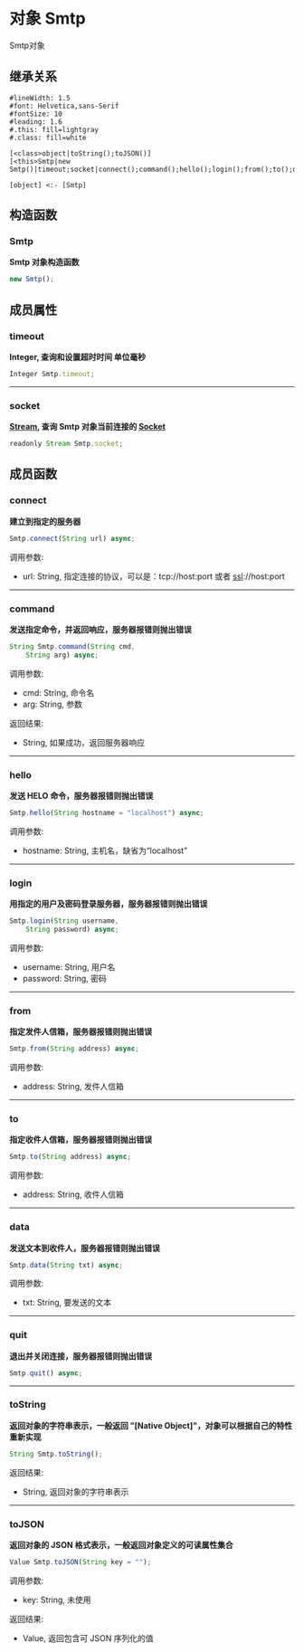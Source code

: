# 对象 Smtp
Smtp对象

## 继承关系
```uml
#lineWidth: 1.5
#font: Helvetica,sans-Serif
#fontSize: 10
#leading: 1.6
#.this: fill=lightgray
#.class: fill=white

[<class>object|toString();toJSON()]
[<this>Smtp|new Smtp()|timeout;socket|connect();command();hello();login();from();to();data();quit()]

[object] <:- [Smtp]
```

## 构造函数
        
### Smtp
**Smtp 对象构造函数**

```JavaScript
new Smtp();
```

## 成员属性
        
### timeout
**Integer, 查询和设置超时时间 单位毫秒**

```JavaScript
Integer Smtp.timeout;
```

--------------------------
### socket
**[Stream](Stream.md), 查询 Smtp 对象当前连接的 [Socket](Socket.md)**

```JavaScript
readonly Stream Smtp.socket;
```

## 成员函数
        
### connect
**建立到指定的服务器**

```JavaScript
Smtp.connect(String url) async;
```

调用参数:
* url: String, 指定连接的协议，可以是：tcp://host:port 或者 [ssl](../../module/ifs/ssl.md)://host:port

--------------------------
### command
**发送指定命令，并返回响应，服务器报错则抛出错误**

```JavaScript
String Smtp.command(String cmd,
    String arg) async;
```

调用参数:
* cmd: String, 命令名
* arg: String, 参数

返回结果:
* String, 如果成功，返回服务器响应

--------------------------
### hello
**发送 HELO 命令，服务器报错则抛出错误**

```JavaScript
Smtp.hello(String hostname = "localhost") async;
```

调用参数:
* hostname: String, 主机名，缺省为“localhost”

--------------------------
### login
**用指定的用户及密码登录服务器，服务器报错则抛出错误**

```JavaScript
Smtp.login(String username,
    String password) async;
```

调用参数:
* username: String, 用户名
* password: String, 密码

--------------------------
### from
**指定发件人信箱，服务器报错则抛出错误**

```JavaScript
Smtp.from(String address) async;
```

调用参数:
* address: String, 发件人信箱

--------------------------
### to
**指定收件人信箱，服务器报错则抛出错误**

```JavaScript
Smtp.to(String address) async;
```

调用参数:
* address: String, 收件人信箱

--------------------------
### data
**发送文本到收件人，服务器报错则抛出错误**

```JavaScript
Smtp.data(String txt) async;
```

调用参数:
* txt: String, 要发送的文本

--------------------------
### quit
**退出并关闭连接，服务器报错则抛出错误**

```JavaScript
Smtp.quit() async;
```

--------------------------
### toString
**返回对象的字符串表示，一般返回 "[Native Object]"，对象可以根据自己的特性重新实现**

```JavaScript
String Smtp.toString();
```

返回结果:
* String, 返回对象的字符串表示

--------------------------
### toJSON
**返回对象的 JSON 格式表示，一般返回对象定义的可读属性集合**

```JavaScript
Value Smtp.toJSON(String key = "");
```

调用参数:
* key: String, 未使用

返回结果:
* Value, 返回包含可 JSON 序列化的值

